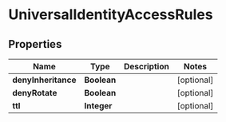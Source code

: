 

# UniversalIdentityAccessRules


## Properties

| Name | Type | Description | Notes |
|------------ | ------------- | ------------- | -------------|
|**denyInheritance** | **Boolean** |  |  [optional] |
|**denyRotate** | **Boolean** |  |  [optional] |
|**ttl** | **Integer** |  |  [optional] |



